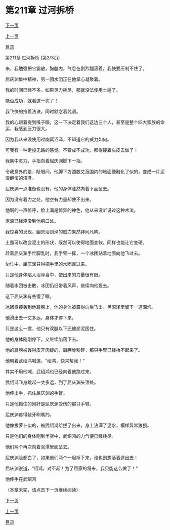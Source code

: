 <h1>第211章   过河拆桥</h1>
            <div><p><a href="./632_%E7%AC%AC211%E7%AB%A0_%E8%BF%87%E6%B2%B3%E6%8B%86%E6%A1%A5.md">下一页</a></p><p><a href="./630_%E7%AC%AC211%E7%AB%A0_%E8%BF%87%E6%B2%B3%E6%8B%86%E6%A1%A5.md">上一页</a></p><p><a href="../">目录</a></p></div>
            <div><p>第211章   过河拆桥 (第2/3页)</p><p>来，我勉强把它震散，胸膛内，气息在剧烈翻滚着，我快要压制不住了。</p><p>屈庆渊集中精神，另一团水团正在他掌心凝聚着。</p><p>我的时间已经不多。如果灵力耗尽，那就没法使用土遁了。</p><p>能否成功，就看这一次了！</p><p>我飞快的掐着法诀，同时默念着咒语。</p><p>我的心跟着提到嗓子眼，这一下决定着我们这边三个人，甚至是整个四大家族的命运，我感到压力很大。</p><p>因为我从来没使用过幽冥沼泽，不知道它的威力如何。</p><p>可我有一种走投无路的感觉。不管成不成功，都得硬着头皮去做了！</p><p>我集中灵力，手指向着屈庆渊脚下一指。</p><p>令我意外的是，眨眼间，他脚下方圆数丈范围内的地面像融化了似的，变成一片泥浪翻滚的沼泽。</p><p>屈庆渊一点准备也没有，他的身体陡然向着下面坠去。</p><p>因为没有着力之处，他空有力量却使不出来。</p><p>他啊的一声惊呼，脸上满是惊异的神色，他从来没听说过这种术法。</p><p>泥浪已经淹没到他胸口处。</p><p>我惊喜的发现，幽冥沼则泽的威力果然非同凡响。</p><p>土遁可以改变泥土的形状，既然可以使得地面变软，同样也能让它变硬。</p><p>趁着屈庆渊手忙脚乱时，我手臂一挥，一个冰团贴着地面向他飞过去。</p><p>匆忙中，屈庆渊只得把手里的水团轰过来。</p><p>只是他身体陷入沼泽当中，使出来的力量很有限。</p><p>随着水团被击散，冰团仍旧带着风声，继续向他轰去。</p><p>这下屈庆渊有些傻了眼。</p><p>冰团直接轰到他肩膀上，他的身体被震得向后飞出，黑沼泽里留下一道深沟。</p><p>他滑出去一丈多远，身体才停下来。</p><p>只是这么一震，他只有双腿以下还被淤泥困住。</p><p>他的身体刚刚停下，又继续陷落下去。</p><p>他的肩膀被轰得皮开肉绽的，肩胛骨粉碎，那只手臂已经抬不起来了。</p><p>他朝着武绍鸿喊道，“绍鸿，快来帮我！“</p><p>其实不用他喊，武绍鸿也已经向着他跑过来。</p><p>武绍鸿飞身跳起一丈多远，到了屈庆渊头顶处。</p><p>他伸出手，抓住屈庆渊的手臂。</p><p>只是他抓住的刚好是屈庆渊受伤的那只手臂。</p><p>屈庆渊疼得龇牙咧嘴的。</p><p>他像拔萝卜似的，被武绍鸿给拔了出来，身上沾满了泥水，模样异常狼狈。</p><p>只是他们的身体刚到半空中，武绍鸿的力气便已经耗尽。</p><p>他们两个再次向着泥潭里面坠去。</p><p>屈庆渊脸都白了，如果他们两个一起掉下来，谁也别想活着逃出去！</p><p>屈庆渊说道，“绍鸿，对不起！为了屈家的将来，我只能这么做了！“</p><p>他伸手在武绍鸿</p><p>（本章未完，请点击下一页继续阅读）</p></div>
            <div><p><a href="./632_%E7%AC%AC211%E7%AB%A0_%E8%BF%87%E6%B2%B3%E6%8B%86%E6%A1%A5.md">下一页</a></p><p><a href="./630_%E7%AC%AC211%E7%AB%A0_%E8%BF%87%E6%B2%B3%E6%8B%86%E6%A1%A5.md">上一页</a></p><p><a href="../">目录</a></p></div>